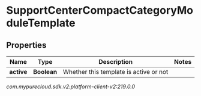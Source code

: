 # SupportCenterCompactCategoryModuleTemplate


## Properties

| Name | Type | Description | Notes |
| ------------ | ------------- | ------------- | ------------- |
| **active** | **Boolean** | Whether this template is active or not |  |




_com.mypurecloud.sdk.v2:platform-client-v2:219.0.0_
